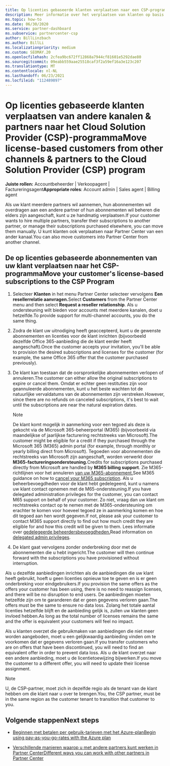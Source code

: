 ```yaml
---
title: Op licenties gebaseerde klanten verplaatsen naar een CSP-programma
description: Meer informatie over het verplaatsen van klanten op basis van licenties van andere kanalen of een andere partner naar het Cloud Solution Provider (CSP)-programma in Partner Center.
ms.topic: how-to
ms.date: 06/30/2020
ms.service: partner-dashboard
ms.subservice: partnercenter-csp
author: BillLinzbach
ms.author: BillLi
ms.localizationpriority: medium
ms.custom: SEOMAY.20
ms.openlocfilehash: 2cfea9bc672ff12868a7944cf81601e5292dae80
ms.sourcegitcommit: 09eabb559aae25518caf3f2a59ef16a3e123c207
ms.translationtype: MT
ms.contentlocale: nl-NL
ms.lasthandoff: 06/23/2021
ms.locfileid: "112489897"
---
```

# <a name="move-license-based-customers-from-other-channels--partners-to-the-cloud-solution-provider-csp-program"></a><span data-ttu-id="dabb7-103">Op licenties gebaseerde klanten verplaatsen van andere kanalen & partners naar het Cloud Solution Provider (CSP)-programma</span><span class="sxs-lookup"><span data-stu-id="dabb7-103">Move license-based customers from other channels & partners to the Cloud Solution Provider (CSP) program</span></span>

<span data-ttu-id="dabb7-104">**Juiste rollen:** Accountbeheerder | Verkoopagent | Factureringsagent</span><span class="sxs-lookup"><span data-stu-id="dabb7-104">**Appropriate roles**: Account admin | Sales agent | Billing agent</span></span>

<span data-ttu-id="dabb7-105">Als uw klant meerdere partners wil aannemen, hun abonnementen wil overdragen aan een andere partner of hun abonnementen wil beheren die elders zijn aangeschaft, kunt u ze handmatig verplaatsen.</span><span class="sxs-lookup"><span data-stu-id="dabb7-105">If your customer wants to hire multiple partners, transfer their subscriptions to another partner, or manage their subscriptions purchased elsewhere, you can move them manually.</span></span> <span data-ttu-id="dabb7-106">U kunt klanten ook verplaatsen naar Partner Center van een ander kanaal.</span><span class="sxs-lookup"><span data-stu-id="dabb7-106">You can also move customers into Partner Center from another channel.</span></span>

## <a name="move-your-customers-license-based-subscriptions-to-the-csp-program"></a><span data-ttu-id="dabb7-107">De op licenties gebaseerde abonnementen van uw klant verplaatsen naar het CSP-programma</span><span class="sxs-lookup"><span data-stu-id="dabb7-107">Move your customer's license-based subscriptions to the CSP Program</span></span>

1. <span data-ttu-id="dabb7-108">Selecteer **Klanten** in het menu Partner Center selecteer vervolgens **Een resellerrelatie aanvragen.**</span><span class="sxs-lookup"><span data-stu-id="dabb7-108">Select **Customers** from the Partner Center menu and then select **Request a reseller relationship**.</span></span> <span data-ttu-id="dabb7-109">Als u ondersteuning wilt bieden voor accounts met meerdere kanalen, doet u hetzelfde.</span><span class="sxs-lookup"><span data-stu-id="dabb7-109">To provide support for multi-channel accounts, you do the same thing.</span></span>

2. <span data-ttu-id="dabb7-110">Zodra de klant uw uitnodiging heeft geaccepteerd, kunt u de gewenste abonnementen en licenties voor de klant inrichten (bijvoorbeeld dezelfde Office 365-aanbieding die de klant eerder heeft aangeschaft).</span><span class="sxs-lookup"><span data-stu-id="dabb7-110">Once the customer accepts your invitation, you'll be able to provision the desired subscriptions and licenses for the customer (for example, the same Office 365 offer that the customer purchased previously).</span></span>

3. <span data-ttu-id="dabb7-111">De klant kan toestaan dat de oorspronkelijke abonnementen verlopen of annuleren.</span><span class="sxs-lookup"><span data-stu-id="dabb7-111">The customer can either allow the original subscriptions to expire or cancel them.</span></span> <span data-ttu-id="dabb7-112">Omdat er echter geen restituties zijn voor geannuleerde abonnementen, kunt u het beste wachten tot de natuurlijke vervaldatums van de abonnementen zijn verstreken.</span><span class="sxs-lookup"><span data-stu-id="dabb7-112">However, since there are no refunds on canceled subscriptions, it's best to wait until the  subscriptions are near the natural expiration dates.</span></span>


   >[!NOTE]
   ><span data-ttu-id="dabb7-113">De klant komt mogelijk in aanmerking voor een tegoed als deze is gekocht via de Microsoft 365-beheerportal (M365) (bijvoorbeeld via maandelijkse of jaarlijkse facturering rechtstreeks van Microsoft).</span><span class="sxs-lookup"><span data-stu-id="dabb7-113">The customer might be eligible for a credit if they purchased through the Microsoft 365 (M365) admin portal (for example, through monthly or yearly billing direct from Microsoft).</span></span> <span data-ttu-id="dabb7-114">Tegoeden voor abonnementen die rechtstreeks van Microsoft zijn aangeschaft, worden verwerkt door **M365-factureringsondersteuning.**</span><span class="sxs-lookup"><span data-stu-id="dabb7-114">Credits for subscriptions purchased directly from Microsoft are handled by **M365 billing support**.</span></span> <span data-ttu-id="dabb7-115">Zie M365-richtlijnen voor het annuleren [van uw M365-abonnement.](/microsoft-365/commerce/subscriptions/cancel-your-subscription)</span><span class="sxs-lookup"><span data-stu-id="dabb7-115">See M365 guidance on how to [cancel your M365 subscription](/microsoft-365/commerce/subscriptions/cancel-your-subscription).</span></span> <span data-ttu-id="dabb7-116">Als u beheerbevoegdheden voor de klant hebt gedelegeerd, kunt u namens uw klant contact opnemen met de M65-ondersteuning.</span><span class="sxs-lookup"><span data-stu-id="dabb7-116">If you have delegated administration privileges for the customer, you can contact M65 support on behalf of your customer.</span></span> <span data-ttu-id="dabb7-117">Zo niet, vraag dan uw klant om rechtstreeks contact op te nemen met de M365-ondersteuning om erachter te komen voor hoeveel tegoed ze in aanmerking komen en hoe dit tegoed aan hen wordt gegeven.</span><span class="sxs-lookup"><span data-stu-id="dabb7-117">If not, please ask your customer to contact M365 support directly to find out how much credit they are eligible for and how this credit will be given to them.</span></span> <span data-ttu-id="dabb7-118">Lees informatie over [gedelegeerde beheerdersbevoegdheden.](customers-revoke-admin-privileges.md)</span><span class="sxs-lookup"><span data-stu-id="dabb7-118">Read information on [delegated admin privileges](customers-revoke-admin-privileges.md).</span></span>


4. <span data-ttu-id="dabb7-119">De klant gaat vervolgens zonder onderbreking door met de abonnementen die u hebt ingericht.</span><span class="sxs-lookup"><span data-stu-id="dabb7-119">The customer will then continue forward with the subscriptions you have provisioned without interruption.</span></span>

<span data-ttu-id="dabb7-120">Als u dezelfde aanbiedingen inrichten als de aanbiedingen die uw klant heeft gebruikt, hoeft u geen licenties opnieuw toe te geven en is er geen onderbreking voor eindgebruikers.</span><span class="sxs-lookup"><span data-stu-id="dabb7-120">If you provision the same offers as the offers your customer has been using, there is no need to reassign licenses, and there will be no disruption to end users.</span></span> <span data-ttu-id="dabb7-121">De aanbiedingen moeten hetzelfde zijn om te garanderen dat er geen gegevens verloren gaan.</span><span class="sxs-lookup"><span data-stu-id="dabb7-121">The offers must be the same to ensure no data loss.</span></span> <span data-ttu-id="dabb7-122">Zolang het totale aantal licenties hetzelfde blijft en de aanbieding gelijk is, zullen uw klanten geen invloed hebben.</span><span class="sxs-lookup"><span data-stu-id="dabb7-122">As long as the total number of licenses remains the same and the offer is equivalent your customers will feel no impact.</span></span>

<span data-ttu-id="dabb7-123">Als u klanten overzet die gebruikmaken van aanbiedingen die niet meer worden aangeboden, moet u een gelijkwaardig aanbieding vinden om te voorkomen dat er gegevens verloren gaan.</span><span class="sxs-lookup"><span data-stu-id="dabb7-123">If you transfer customers who are on offers that have been discontinued, you will need to find an equivalent offer in order to prevent data loss.</span></span> <span data-ttu-id="dabb7-124">Als u de klant overzet naar een andere aanbieding, moet u de licentietoewijzing bijwerken.</span><span class="sxs-lookup"><span data-stu-id="dabb7-124">If you move the customer to a different offer, you will need to update their license assignment.</span></span>

>[!NOTE]
> <span data-ttu-id="dabb7-125">U, de CSP-partner, moet zich in dezelfde regio als de tenant van de klant hebben om die klant naar u over te brengen.</span><span class="sxs-lookup"><span data-stu-id="dabb7-125">You, the CSP partner, must be in the same region as the customer tenant to transition that customer to you.</span></span>

## <a name="next-steps"></a><span data-ttu-id="dabb7-126">Volgende stappen</span><span class="sxs-lookup"><span data-stu-id="dabb7-126">Next steps</span></span>

- [<span data-ttu-id="dabb7-127">Beginnen met betalen per gebruik-tarieven met het Azure-plan</span><span class="sxs-lookup"><span data-stu-id="dabb7-127">Begin using pay-as-you-go-rates with the Azure plan</span></span>](azure-plan-get-started.md)
 

- [<span data-ttu-id="dabb7-128">Verschillende manieren waarop u met andere partners kunt werken in Partner Center</span><span class="sxs-lookup"><span data-stu-id="dabb7-128">Different ways you can work with other partners in Partner Center</span></span>](work-with-other-partners.md)
